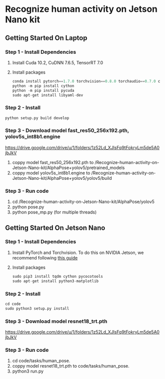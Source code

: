 # Recognize human activity on Jetson Nano kit

## Getting Started On Laptop


### Step 1 - Install Dependencies

1. Install Cuda 10.2, CuDNN 7.6.5, TensorRT 7.0



2. Install packages

    ```python
    conda install pytorch==1.7.0 torchvision==0.8.0 torchaudio==0.7.0 cudatoolkit=10.2 -c pytorch
    python -m pip install cython
    python -m pip install pycuda
    sudo apt-get install libyaml-dev
    ```
### Step 2 - Install 

```python
python setup.py build develop
```
### Step 3 - Download model fast_res50_256x192.pth, yolov5s_int8b1.engine

https://drive.google.com/drive/u/1/folders/1z52Ld_XJlsFq9tFokryLm5de5A0jbJkV
1. coppy model fast_res50_256x192.pth to /Recognize-human-activity-on-Jetson-Nano-kit/AlphaPose+yolov5/pretrained_models
2. coppy model yolov5s_int8b1.engine to /Recognize-human-activity-on-Jetson-Nano-kit/AlphaPose+yolov5/yolov5/build
### Step 3 - Run code

1. cd /Recognize-human-activity-on-Jetson-Nano-kit/AlphaPose/yolov5
2. python pose.py
3. python pose_mp.py (for multiple threads)


## Getting Started On Jetson Nano

### Step 1 - Install Dependencies
1. Install PyTorch and Torchvision.  To do this on NVIDIA Jetson, we recommend following [this guide](https://forums.developer.nvidia.com/t/72048)



2. Install packages

    ```python
    sudo pip3 install tqdm cython pycocotools
    sudo apt-get install python3-matplotlib
    ```

### Step 2 - Install 

```python
cd code
sudo python3 setup.py install
```
### Step 3 - Download model resnet18_trt.pth

https://drive.google.com/drive/u/1/folders/1z52Ld_XJlsFq9tFokryLm5de5A0jbJkV

### Step 3 - Run code

1. cd code/tasks/human_pose.  
2. coppy model resnet18_trt.pth to code/tasks/human_pose.  
3. python3 run.py




